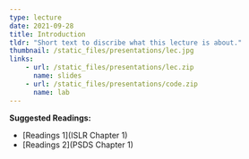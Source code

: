 ```yaml
---
type: lecture
date: 2021-09-28
title: Introduction
tldr: "Short text to discribe what this lecture is about."
thumbnail: /static_files/presentations/lec.jpg
links: 
    - url: /static_files/presentations/lec.zip
      name: slides
    - url: /static_files/presentations/code.zip
      name: lab
---
```

**Suggested Readings:**
- [Readings 1](ISLR Chapter 1)
- [Readings 2](PSDS Chapter 1)
